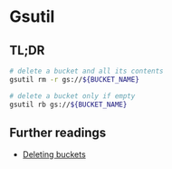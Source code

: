 # Gsutil

## TL;DR

```sh
# delete a bucket and all its contents
gsutil rm -r gs://${BUCKET_NAME}

# delete a bucket only if empty
gsutil rb gs://${BUCKET_NAME}
```

## Further readings

- [Deleting buckets]

<!--
  References
  -->

<!-- Upstream -->
[deleting buckets]: https://cloud.google.com/storage/docs/deleting-buckets
